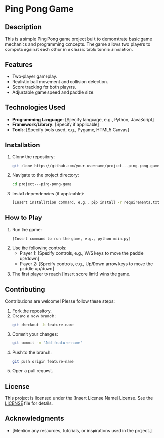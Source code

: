 # Ping Pong Game

## Description
This is a simple Ping Pong game project built to demonstrate basic game mechanics and programming concepts. The game allows two players to compete against each other in a classic table tennis simulation.

## Features
- Two-player gameplay.
- Realistic ball movement and collision detection.
- Score tracking for both players.
- Adjustable game speed and paddle size.

## Technologies Used
- **Programming Language**: [Specify language, e.g., Python, JavaScript]
- **Framework/Library**: [Specify if applicable]
- **Tools**: [Specify tools used, e.g., Pygame, HTML5 Canvas]

## Installation
1. Clone the repository:
   ```bash
   git clone https://github.com/your-username/project---ping-pong-game.git
   ```
2. Navigate to the project directory:
   ```bash
   cd project---ping-pong-game
   ```
3. Install dependencies (if applicable):
   ```bash
   [Insert installation command, e.g., pip install -r requirements.txt]
   ```

## How to Play
1. Run the game:
   ```bash
   [Insert command to run the game, e.g., python main.py]
   ```
2. Use the following controls:
   - Player 1: [Specify controls, e.g., W/S keys to move the paddle up/down]
   - Player 2: [Specify controls, e.g., Up/Down arrow keys to move the paddle up/down]
3. The first player to reach [insert score limit] wins the game.

## Contributing
Contributions are welcome! Please follow these steps:
1. Fork the repository.
2. Create a new branch:
   ```bash
   git checkout -b feature-name
   ```
3. Commit your changes:
   ```bash
   git commit -m "Add feature-name"
   ```
4. Push to the branch:
   ```bash
   git push origin feature-name
   ```
5. Open a pull request.

## License
This project is licensed under the [Insert License Name] License. See the [LICENSE](LICENSE) file for details.

## Acknowledgments
- [Mention any resources, tutorials, or inspirations used in the project.]
